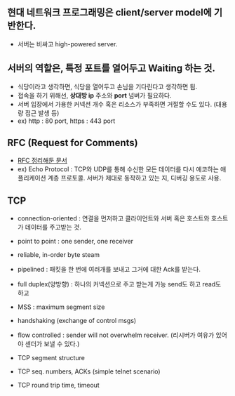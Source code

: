 ## 현대 네트워크 프로그래밍은 client/server model에 기반한다.

- 서버는 비싸고 high-powered server.
  

## 서버의 역할은, 특정 포트를 열어두고 Waiting 하는 것.
- 식당이라고 생각하면, 식당을 열어두고 손님을 기다린다고 생각하면 됨.
- 접속을 하기 위해선, **상대방 ip** 주소와 **port** 넘버가 필요하다.
- 서버 입장에서 가용한 커넥션 개수 혹은 리소스가 부족하면 거절할 수도 있다. (대용량 접근 발생 등)
- ex) http : 80 port, https : 443 port

## RFC (Request for Comments)
- [RFC 정리해둔 문서](./RFC.md)
- ex) Echo Protocol : TCP와 UDP를 통해 수신한 모든 데이터를 다시 에코하는 애플리케이션 계층 프로토콜. 서버가 제대로 동작하고 있는 지, 디버깅 용도로 사용.

## TCP
- connection-oriented : 연결을 먼저하고 클라이언트와 서버 혹은 호스트와 호스트가 데이터를 주고받는 것.
- point to point : one sender, one receiver
- reliable, in-order byte steam
- pipelined : 패킷을 한 번에 여러개를 보내고 그거에 대한 Ack를 받는다. 
- full duplex(양방향) : 하나의 커넥션으로 주고 받는게 가능 send도 하고 read도 하고 
- MSS : maximum segment size
- handshaking (exchange of control msgs)
- flow controlled : sender will not overwhelm receiver. (리시버가 여유가 있어야 센더가 보낼 수 있다.)

- TCP segment structure
- TCP seq. numbers, ACKs (simple telnet scenario)
- TCP round trip time, timeout






